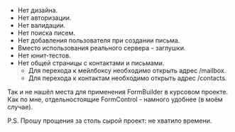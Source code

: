 - Нет дизайна.
- Нет авторизации.
- Нет валидации.
- Нет поиска писем.
- Нет добавления пользователя при создании письма.
- Вместо использования реального сервера - заглушки.
- Нет юнит-тестов.
- Нет общей страницы с контактами и письмами. 
  * Для перехода к мейлбоксу необходимо открыть адрес /mailbox.
  * Для перехода к контактам необходимо открыть адрес /contacts.

Так и не нашёл места для применения FormBuilder в курсовом проекте. Как по мне, отдельностоящие FormControl - намного удобнее (в моём случае).


P.S.
Прошу прощения за столь сырой проект: не хватило времени.
